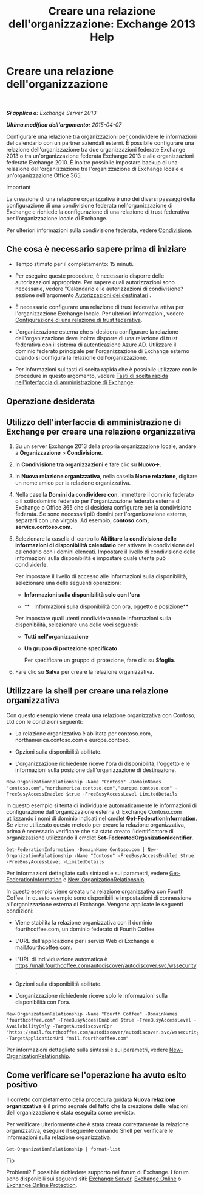 ﻿---
title: "Creare una relazione dell'organizzazione: Exchange 2013 Help"
TOCTitle: Creare una relazione dell'organizzazione
ms:assetid: 5ea61b96-c8ca-44fc-b8b5-ca4341af36a6
ms:mtpsurl: https://technet.microsoft.com/it-it/library/JJ657451(v=EXCHG.150)
ms:contentKeyID: 50480725
ms.date: 05/22/2018
mtps_version: v=EXCHG.150
ms.translationtype: MT
---

# Creare una relazione dell'organizzazione

 

_**Si applica a:** Exchange Server 2013_

_**Ultima modifica dell'argomento:** 2015-04-07_

Configurare una relazione tra organizzazioni per condividere le informazioni del calendario con un partner aziendali esterni. È possibile configurare una relazione dell'organizzazione tra due organizzazioni federate Exchange 2013 o tra un'organizzazione federata Exchange 2013 e alle organizzazioni federate Exchange 2010. È inoltre possibile impostare backup di una relazione dell'organizzazione tra l'organizzazione di Exchange locale e un'organizzazione Office 365.


> [!IMPORTANT]
> La creazione di una relazione organizzativa è uno dei diversi passaggi della configurazione di una condivisione federata nell'organizzazione di Exchange e richiede la configurazione di una relazione di trust federativa per l'organizzazione locale di Exchange.



Per ulteriori informazioni sulla condivisione federata, vedere [Condivisione](sharing-exchange-2013-help.md).

## Che cosa è necessario sapere prima di iniziare

  - Tempo stimato per il completamento: 15 minuti.

  - Per eseguire queste procedure, è necessario disporre delle autorizzazioni appropriate. Per sapere quali autorizzazioni sono necessarie, vedere "Calendario e le autorizzazioni di condivisione? sezione nell'argomento [Autorizzazioni dei destinatari](recipients-permissions-exchange-2013-help.md) .

  - È necessario configurare una relazione di trust federativa attiva per l'organizzazione Exchange locale. Per ulteriori informazioni, vedere [Configurazione di una relazione di trust federativa](configure-a-federation-trust-exchange-2013-help.md).

  - L'organizzazione esterna che si desidera configurare la relazione dell'organizzazione deve inoltre disporre di una relazione di trust federativa con il sistema di autenticazione Azure AD. Utilizzare il dominio federato principale per l'organizzazione di Exchange esterno quando si configura la relazione dell'organizzazione.

  - Per informazioni sui tasti di scelta rapida che è possibile utilizzare con le procedure in questo argomento, vedere [Tasti di scelta rapida nell'interfaccia di amministrazione di Exchange](keyboard-shortcuts-in-the-exchange-admin-center-exchange-online-protection-help.md).

## Operazione desiderata

## Utilizzo dell'interfaccia di amministrazione di Exchange per creare una relazione organizzativa

1.  Su un server Exchange 2013 della propria organizzazione locale, andare a **Organizzazione** \> **Condivisione**.

2.  In **Condivisione tra organizzazioni** e fare clic su **Nuovo**![Icona Aggiungi](images/JJ218640.c1e75329-d6d7-4073-a27d-498590bbb558(EXCHG.150).gif "Icona Aggiungi").

3.  In **Nuova relazione organizzativa**, nella casella **Nome relazione**, digitare un nome amico per la relazione organizzativa.

4.  Nella casella **Domini da condividere con**, immettere il dominio federato o il sottodominio federato per l'organizzazione federata esterna di Exchange o Office 365 che si desidera configurare per la condivisione federata. Se sono necessari più domini per l'organizzazione esterna, separarli con una virgola. Ad esempio, **contoso.com, service.contoso.com**.

5.  Selezionare la casella di controllo **Abilitare la condivisione delle informazioni di disponibilità calendario** per attivare la condivisione del calendario con i domini elencati. Impostare il livello di condivisione delle informazioni sulla disponibilità e impostare quale utente può condividerle.
    
    Per impostare il livello di accesso alle informazioni sulla disponibilità, selezionare una delle seguenti operazioni:
    
      - **Informazioni sulla disponibilità solo con l'ora**
    
      - **   Informazioni sulla disponibilità con ora, oggetto e posizione**
    
    Per impostare quali utenti condivideranno le informazioni sulla disponibilità, selezionare una delle voci seguenti:
    
      - **Tutti nell'organizzazione**
    
      - **Un gruppo di protezione specificato**
        
        Per specificare un gruppo di protezione, fare clic su **Sfoglia**.

6.  Fare clic su **Salva** per creare la relazione organizzativa.

## Utilizzare la shell per creare una relazione organizzativa

Con questo esempio viene creata una relazione organizzativa con Contoso, Ltd con le condizioni seguenti:

  - La relazione organizzativa è abilitata per contoso.com, northamerica.contoso.com e europe.contoso.

  - Opzioni sulla disponibilità abilitate.

  - L'organizzazione richiedente riceve l'ora di disponibilità, l'oggetto e le informazioni sulla posizione dall'organizzazione di destinazione.

<!-- end list -->

    New-OrganizationRelationship -Name "Contoso" -DomainNames "contoso.com","northamerica.contoso.com","europe.contoso.com" -FreeBusyAccessEnabled $true -FreeBusyAccessLevel LimitedDetails

In questo esempio si tenta di individuare automaticamente le informazioni di configurazione dall'organizzazione esterna di Exchange Contoso.com utilizzando i nomi di dominio indicati nel cmdlet **Get-FederationInformation**. Se viene utilizzato questo metodo per creare la relazione organizzativa, prima è necessario verificare che sia stato creato l'identificatore di organizzazione utilizzando il cmdlet **Set-FederatedOrganizationIdentifier**.

    Get-FederationInformation -DomainName Contoso.com | New-OrganizationRelationship -Name "Contoso" -FreeBusyAccessEnabled $true -FreeBusyAccessLevel -LimitedDetails

Per informazioni dettagliate sulla sintassi e sui parametri, vedere [Get-FederationInformation](https://technet.microsoft.com/it-it/library/dd351221\(v=exchg.150\)) e [New-OrganizationRelationship](https://technet.microsoft.com/it-it/library/ee332357\(v=exchg.150\)).

In questo esempio viene creata una relazione organizzativa con Fourth Coffee. In questo esempio sono disponibili le impostazioni di connessione all'organizzazione esterna di Exchange. Vengono applicate le seguenti condizioni:

  - Viene stabilita la relazione organizzativa con il dominio fourthcoffee.com, un dominio federato di Fourth Coffee.

  - L'URL dell'applicazione per i servizi Web di Exchange è mail.fourthcoffee.com.

  - L'URL di individuazione automatica è https://mail.fourthcoffee.com/autodiscover/autodiscover.svc/wssecurity.

  - Opzioni sulla disponibilità abilitate.

  - L'organizzazione richiedente riceve solo le informazioni sulla disponibilità con l'ora.

<!-- end list -->

    New-OrganizationRelationship -Name "Fourth Coffee" -DomainNames "fourthcoffee.com" -FreeBusyAccessEnabled $true -FreeBusyAccessLevel -AvailabilityOnly -TargetAutodiscoverEpr "https://mail.fourthcoffee.com/autodiscover/autodiscover.svc/wssecurity" -TargetApplicationUri "mail.fourthcoffee.com"

Per informazioni dettagliate sulla sintassi e sui parametri, vedere [New-OrganizationRelationship](https://technet.microsoft.com/it-it/library/ee332357\(v=exchg.150\)).

## Come verificare se l'operazione ha avuto esito positivo

Il corretto completamento della procedura guidata **Nuova relazione organizzativa** è il primo segnale del fatto che la creazione delle relazioni dell'organizzazione è stata eseguita come previsto.

Per verificare ulteriormente che è stata creata correttamente la relazione organizzativa, eseguire il seguente comando Shell per verificare le informazioni sulla relazione organizzativa.

    Get-OrganizationRelationship | format-list


> [!TIP]
> Problemi? È possibile richiedere supporto nei forum di Exchange. I forum sono disponibili sui seguenti siti: <A href="https://go.microsoft.com/fwlink/p/?linkid=60612">Exchange Server</A>, <A href="https://go.microsoft.com/fwlink/p/?linkid=267542">Exchange Online</A> o <A href="https://go.microsoft.com/fwlink/p/?linkid=285351">Exchange Online Protection</A>.


